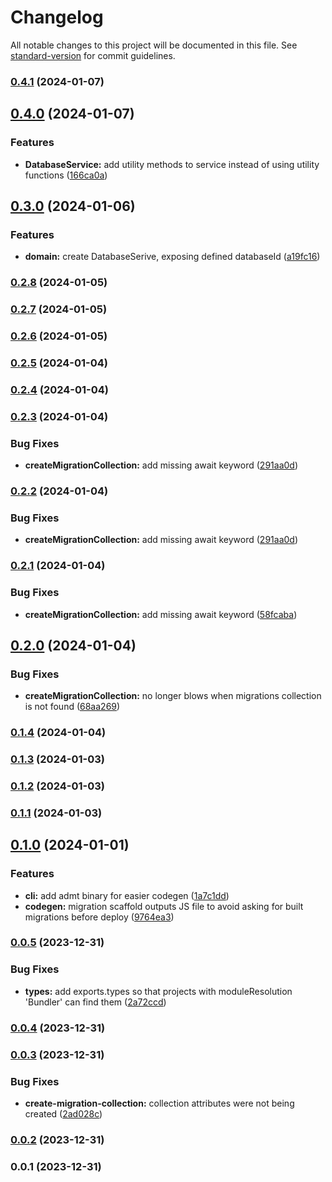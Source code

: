 # Changelog

All notable changes to this project will be documented in this file. See [standard-version](https://github.com/conventional-changelog/standard-version) for commit guidelines.

### [0.4.1](https://github.com/franciscokloganb/appwrite-database-migration-tool/compare/v0.4.0...v0.4.1) (2024-01-07)

## [0.4.0](https://github.com/franciscokloganb/appwrite-database-migration-tool/compare/v0.3.0...v0.4.0) (2024-01-07)


### Features

* **DatabaseService:** add utility methods to service instead of using utility functions ([166ca0a](https://github.com/franciscokloganb/appwrite-database-migration-tool/commit/166ca0a6f1929f376fb33b530e129276f33a34da))

## [0.3.0](https://github.com/franciscokloganb/appwrite-database-migration-tool/compare/v0.2.8...v0.3.0) (2024-01-06)


### Features

* **domain:** create DatabaseSerive, exposing defined databaseId ([a19fc16](https://github.com/franciscokloganb/appwrite-database-migration-tool/commit/a19fc16b4b25b445df98e44e9fdf8a403e5e828d))

### [0.2.8](https://github.com/franciscokloganb/appwrite-database-migration-tool/compare/v0.2.7...v0.2.8) (2024-01-05)

### [0.2.7](https://github.com/franciscokloganb/appwrite-database-migration-tool/compare/v0.2.6...v0.2.7) (2024-01-05)

### [0.2.6](https://github.com/franciscokloganb/appwrite-database-migration-tool/compare/v0.2.5...v0.2.6) (2024-01-05)

### [0.2.5](https://github.com/franciscokloganb/appwrite-database-migration-tool/compare/v0.2.4...v0.2.5) (2024-01-04)

### [0.2.4](https://github.com/franciscokloganb/appwrite-database-migration-tool/compare/v0.2.3...v0.2.4) (2024-01-04)

### [0.2.3](https://github.com/franciscokloganb/appwrite-database-migration-tool/compare/v0.2.1...v0.2.3) (2024-01-04)


### Bug Fixes

* **createMigrationCollection:** add missing await keyword ([291aa0d](https://github.com/franciscokloganb/appwrite-database-migration-tool/commit/291aa0dbd12bede9ed6255be7fc65122c897fb51))

### [0.2.2](https://github.com/franciscokloganb/appwrite-database-migration-tool/compare/v0.2.1...v0.2.2) (2024-01-04)


### Bug Fixes

* **createMigrationCollection:** add missing await keyword ([291aa0d](https://github.com/franciscokloganb/appwrite-database-migration-tool/commit/291aa0dbd12bede9ed6255be7fc65122c897fb51))

### [0.2.1](https://github.com/franciscokloganb/appwrite-database-migration-tool/compare/v0.2.0...v0.2.1) (2024-01-04)


### Bug Fixes

* **createMigrationCollection:** add missing await keyword ([58fcaba](https://github.com/franciscokloganb/appwrite-database-migration-tool/commit/58fcabaa02a2e4603f667e8938f61bec0ecda8a9))

## [0.2.0](https://github.com/franciscokloganb/appwrite-database-migration-tool/compare/v0.1.4...v0.2.0) (2024-01-04)


### Bug Fixes

* **createMigrationCollection:** no longer blows when migrations collection is not found ([68aa269](https://github.com/franciscokloganb/appwrite-database-migration-tool/commit/68aa2695020d95296efa9366bea7fff0de3ffd5e))

### [0.1.4](https://github.com/franciscokloganb/appwrite-database-migration-tool/compare/v0.1.3...v0.1.4) (2024-01-04)

### [0.1.3](https://github.com/franciscokloganb/appwrite-database-migration-tool/compare/v0.1.2...v0.1.3) (2024-01-03)

### [0.1.2](https://github.com/franciscokloganb/appwrite-database-migration-tool/compare/v0.1.1...v0.1.2) (2024-01-03)

### [0.1.1](https://github.com/franciscokloganb/appwrite-database-migration-tool/compare/v0.1.0...v0.1.1) (2024-01-03)

## [0.1.0](https://github.com/franciscokloganb/appwrite-database-migration-tool/compare/v0.0.5...v0.1.0) (2024-01-01)


### Features

* **cli:** add admt binary for easier codegen ([1a7c1dd](https://github.com/franciscokloganb/appwrite-database-migration-tool/commit/1a7c1dd269a70ce037847ff6827944c03d425c41))
* **codegen:** migration scaffold outputs JS file to avoid asking for built migrations before deploy ([9764ea3](https://github.com/franciscokloganb/appwrite-database-migration-tool/commit/9764ea38cd90b0ec7cd356a9483ef156dc14857b))

### [0.0.5](https://github.com/franciscokloganb/appwrite-database-migration-tool/compare/v0.0.4...v0.0.5) (2023-12-31)


### Bug Fixes

* **types:** add exports.types so that projects with moduleResolution 'Bundler' can find them ([2a72ccd](https://github.com/franciscokloganb/appwrite-database-migration-tool/commit/2a72ccddbbc2b07c7e67a629fb50c88d012f08ab))

### [0.0.4](https://github.com/franciscokloganb/appwrite-database-migration-tool/compare/v0.0.3...v0.0.4) (2023-12-31)

### [0.0.3](https://github.com/franciscokloganb/appwrite-database-migration-tool/compare/v0.0.2...v0.0.3) (2023-12-31)


### Bug Fixes

* **create-migration-collection:** collection attributes were not being created ([2ad028c](https://github.com/franciscokloganb/appwrite-database-migration-tool/commit/2ad028cd7e1a3e01b9e121ce406c28b5b64199d1))

### [0.0.2](https://github.com/franciscokloganb/appwrite-database-migration-tool/compare/v0.0.1...v0.0.2) (2023-12-31)

### 0.0.1 (2023-12-31)
